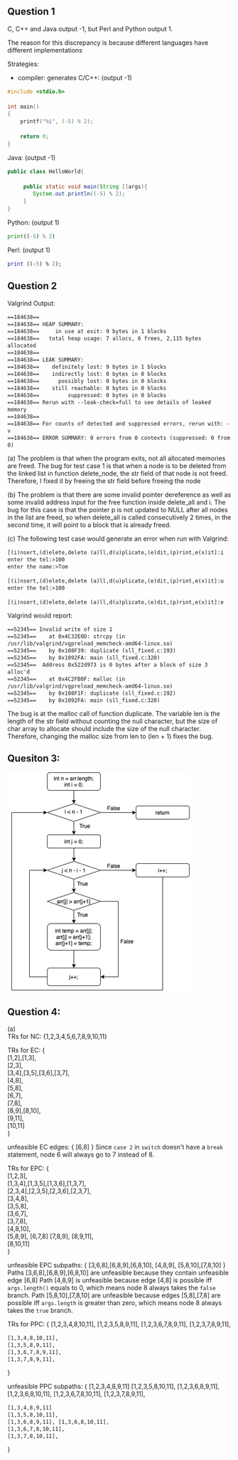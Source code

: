 

## Question 1
C, C++ and Java output -1, but Perl and Python output 1.

The reason for this discrepancy is because different languages have different
implementations

Strategies:
  * compiler: generates
C/C++:  (output -1)
```C
#include <stdio.h>

int main()
{
    printf("%i", (-5) % 2);

    return 0;
}
```
Java:    (output -1)
```Java
public class HelloWorld{

     public static void main(String []args){
        System.out.println((-5) % 2);
     }
}
```
Python:    (output 1)
```Python
print((-5) % 2)
```
Perl:     (output 1)
```Perl
print ((-5) % 2);
```

## Question 2
Valgrind Output:
```
==184638==
==184638== HEAP SUMMARY:
==184638==     in use at exit: 9 bytes in 1 blocks
==184638==   total heap usage: 7 allocs, 6 frees, 2,115 bytes allocated
==184638==
==184638== LEAK SUMMARY:
==184638==    definitely lost: 9 bytes in 1 blocks
==184638==    indirectly lost: 0 bytes in 0 blocks
==184638==      possibly lost: 0 bytes in 0 blocks
==184638==    still reachable: 0 bytes in 0 blocks
==184638==         suppressed: 0 bytes in 0 blocks
==184638== Rerun with --leak-check=full to see details of leaked memory
==184638==
==184638== For counts of detected and suppressed errors, rerun with: -v
==184638== ERROR SUMMARY: 0 errors from 0 contexts (suppressed: 0 from 0)
```
(a) The problem is that when the program exits, not all allocated memories are freed. The bug for test case 1 is that when a node is to be deleted from the linked list in function delete_node, the str field of that node is not freed. Therefore, I fixed it by freeing the str field before freeing the node

(b) The problem is that there are some invalid pointer dereference as well as some invalid address input for the free function inside delete_all and i. The bug for this case is that the pointer p is not updated to NULL after all nodes in the list are freed, so when delete_all is called consecutively 2 times, in the second time, it will point to a block that is already freed.

(c) The following test case would generate an error when run with Valgrind:
```
[(i)nsert,(d)elete,delete (a)ll,d(u)plicate,(e)dit,(p)rint,e(x)it]:i
enter the tel:>100
enter the name:>Tom

[(i)nsert,(d)elete,delete (a)ll,d(u)plicate,(e)dit,(p)rint,e(x)it]:u
enter the tel:>100

[(i)nsert,(d)elete,delete (a)ll,d(u)plicate,(e)dit,(p)rint,e(x)it]:e
```

Valgrind would report:
```
==52345== Invalid write of size 1
==52345==    at 0x4C32E0D: strcpy (in /usr/lib/valgrind/vgpreload_memcheck-amd64-linux.so)
==52345==    by 0x108F39: duplicate (sll_fixed.c:193)
==52345==    by 0x1092FA: main (sll_fixed.c:320)
==52345==  Address 0x522d973 is 0 bytes after a block of size 3 alloc'd
==52345==    at 0x4C2FB0F: malloc (in /usr/lib/valgrind/vgpreload_memcheck-amd64-linux.so)
==52345==    by 0x108F1F: duplicate (sll_fixed.c:192)
==52345==    by 0x1092FA: main (sll_fixed.c:320)
```

The bug is at the malloc call of function duplicate. The variable len is the length of the str field without counting the null character, but the size of char array to allocate should include the size of the null character. Therefore, changing the malloc size from len to (len + 1) fixes the bug.

## Quesiton 3:

![CFG](cfg.jpg)



## Question 4:
(a)  
TRs for NC: {1,2,3,4,5,6,7,8,9,10,11}

TRs for EC: {  
   [1,2],[1,3],  
   [2,3],  
   [3,4],[3,5],[3,6],[3,7],  
   [4,8],  
   [5,8],  
   [6,7],  
   [7,8],  
   [8,9],[8,10],  
   [9,11],  
   [10,11]  
}

unfeasible EC edges: { [6,8] }
Since `case 2` in `switch` doesn't have a `break` statement, node 6 will always
go to 7 instead of 8.

TRs for EPC: {  
   [1,2,3],  
   [1,3,4],[1,3,5],[1,3,6],[1,3,7],  
   [2,3,4],[2,3,5],[2,3,6],[2,3,7],  
   [3,4,8],  
   [3,5,8],  
   [3,6,7],  
   [3,7,8],  
   [4,8,10],  
   [5,8,9],
   [6,7,8]
   [7,8,9],
   [8,9,11],  
   [8,10,11]  
}

unfeasible EPC subpaths: {
  [3,6,8],[6,8,9],[6,8,10],
  [4,8,9],
  [5,8,10],[7,8,10]
}
Paths [3,6,8],[6,8,9],[6,8,10] are unfeasible because they contain unfeasible edge [6,8]
Path [4,8,9] is unfeasible because edge [4,8] is possible iff `args.length()` equals to 0,
which means node 8 always takes the `false` branch.
Path [5,8,10],[7,8,10] are unfeasible because edges [5,8],[7,8] are possible iff `args.length` is
greater than zero, which means node 8 always takes the `true` branch.

TRs for PPC: {
    [1,2,3,4,8,10,11],
    [1,2,3,5,8,9,11],
    [1,2,3,6,7,8,9,11],
    [1,2,3,7,8,9,11],

    [1,3,4,8,10,11],
    [1,3,5,8,9,11],
    [1,3,6,7,8,9,11],
    [1,3,7,8,9,11],
}

unfeasible PPC subpaths: {
    [1,2,3,4,8,9,11]
    [1,2,3,5,8,10,11],
    [1,2,3,6,8,9,11], [1,2,3,6,8,10,11],
    [1,2,3,6,7,8,10,11],
    [1,2,3,7,8,9,11],

    [1,3,4,8,9,11]
    [1,3,5,8,10,11],
    [1,3,6,8,9,11], [1,3,6,8,10,11],
    [1,3,6,7,8,10,11],
    [1,3,7,8,10,11],
}
